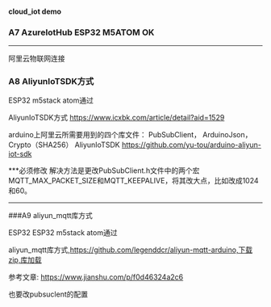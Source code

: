 #### cloud_iot demo

### A7 AzureIotHub ESP32 M5ATOM OK

------

阿里云物联网连接

### A8 AliyunIoTSDK方式

ESP32 m5stack atom通过

AliyunIoTSDK方式
https://www.icxbk.com/article/detail?aid=1529

arduino上阿里云所需要用到的四个库文件：
PubSubClient，
ArduinoJson，
Crypto（SHA256）
AliyunIoTSDK
https://github.com/yu-tou/arduino-aliyun-iot-sdk

***必须修改
     解决方法是更改PubSubClient.h文件中的两个宏MQTT_MAX_PACKET_SIZE和MQTT_KEEPALIVE，将其改大点，比如改成1024和60。

-----
###A9 aliyun_mqtt库方式

ESP32 ESP32 m5stack atom通过

aliyun_mqtt库方式,https://github.com/legenddcr/aliyun-mqtt-arduino,下载zip,库加载

参考文章:
https://www.jianshu.com/p/f0d46324a2c6

也要改pubsuclent的配置
